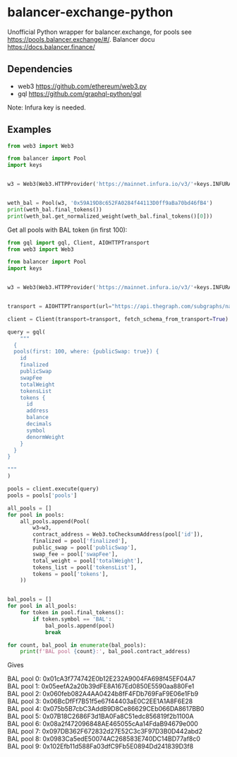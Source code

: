 # balancer-exchange-python
Unofficial Python wrapper for balancer.exchange, for pools see https://pools.balancer.exchange/#/.
Balancer docu https://docs.balancer.finance/

## Dependencies
- web3 https://github.com/ethereum/web3.py
- gql https://github.com/graphql-python/gql

Note: Infura key is needed.

## Examples
```python
from web3 import Web3

from balancer import Pool
import keys


w3 = Web3(Web3.HTTPProvider('https://mainnet.infura.io/v3/'+keys.INFURA_ID))


weth_bal = Pool(w3, '0x59A19D8c652FA0284f44113D0ff9aBa70bd46fB4')
print(weth_bal.final_tokens())
print(weth_bal.get_normalized_weight(weth_bal.final_tokens()[0]))
```

Get all pools with BAL token (in first 100):

```python
from gql import gql, Client, AIOHTTPTransport
from web3 import Web3

from balancer import Pool
import keys


w3 = Web3(Web3.HTTPProvider('https://mainnet.infura.io/v3/'+keys.INFURA_ID))


transport = AIOHTTPTransport(url="https://api.thegraph.com/subgraphs/name/balancer-labs/balancer")

client = Client(transport=transport, fetch_schema_from_transport=True)

query = gql(
    """
  {
  pools(first: 100, where: {publicSwap: true}) {
    id
    finalized
    publicSwap
    swapFee
    totalWeight
    tokensList
    tokens {
      id
      address
      balance
      decimals
      symbol
      denormWeight
    }
  }
}

"""
)

pools = client.execute(query)
pools = pools['pools'] 

all_pools = []
for pool in pools:
    all_pools.append(Pool(
        w3=w3,
        contract_address = Web3.toChecksumAddress(pool['id']),
        finalized = pool['finalized'],
        public_swap = pool['publicSwap'],
        swap_fee = pool['swapFee'],
        total_weight = pool['totalWeight'],
        tokens_list = pool['tokensList'],
        tokens = pool['tokens'],
    ))


bal_pools = []
for pool in all_pools:
    for token in pool.final_tokens():
        if token.symbol == 'BAL':
            bal_pools.append(pool)
            break

for count, bal_pool in enumerate(bal_pools):
    print(f'BAL pool {count}:', bal_pool.contract_address)
```

Gives

BAL pool 0: 0x01cA3f774742E0b12E232A9004FA698f45EF04A7              
BAL pool 1: 0x05eefA2a20b39dFE8A167Ed0850E5590aa880Fe1                
BAL pool 2: 0x060feb082A4AA0424b8fF4FDb769FaF9E06e1Fb9               
BAL pool 3: 0x06BcDfFf7B51f5e67f44403aE0C2EE1A1A8F6E28         
BAL pool 4: 0x075b5B7cbC3AddB9D8Ce86629CEb066DA8617BB0         
BAL pool 5: 0x07B18C2686F3d1BA0Fa8C51edc856819f2b1100A      
BAL pool 6: 0x08a2f472096848AE465055cAa14FdaB94679e000       
BAL pool 7: 0x097DB362F672832d27E52C3c3F97D3B0D442abd2    
BAL pool 8: 0x0983Ca5edE50074AC268583E740DC14BD77af8c0         
BAL pool 9: 0x102Efb11d588Fa03dfC9Fb5E0894Dd241839D3f8        
